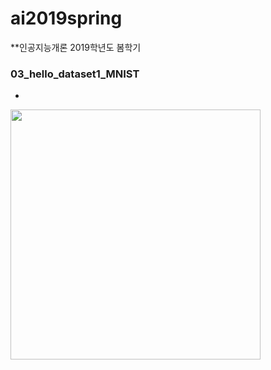 # ai2019spring
**인공지능개론 2019학년도 봄학기
### 03_hello_dataset1_MNIST
* 
<img height = "400" src="https://github.com/cosmot0/ai2019spring/ss/03.png"/>
